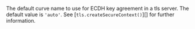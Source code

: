 <!-- YAML
added: v0.11.13
changes:
  - version: v10.0.0
    pr-url: https://github.com/nodejs/node/pull/16853
    description: Default value changed to `'auto'`.
-->

The default curve name to use for ECDH key agreement in a tls server. The
default value is `'auto'`. See [`tls.createSecureContext()`][] for further
information.


